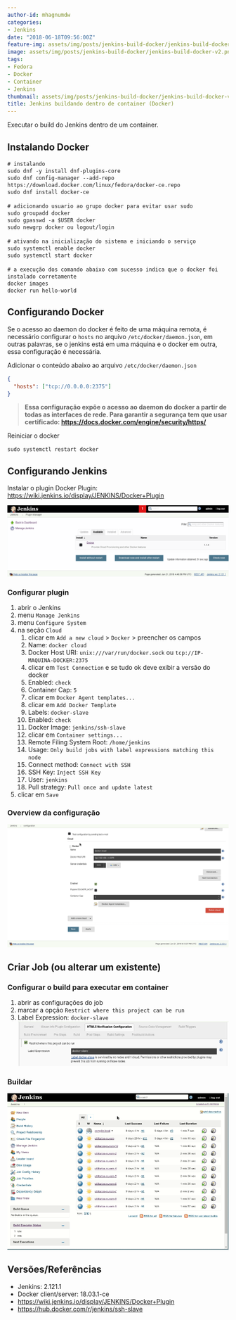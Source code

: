 ```yaml
---
author-id: mhagnumdw
categories:
- Jenkins
date: "2018-06-18T09:56:00Z"
feature-img: assets/img/posts/jenkins-build-docker/jenkins-build-docker-v2.png
image: assets/img/posts/jenkins-build-docker/jenkins-build-docker-v2.png
tags:
- Fedora
- Docker
- Container
- Jenkins
thumbnail: assets/img/posts/jenkins-build-docker/jenkins-build-docker-v2.png
title: Jenkins buildando dentro de container (Docker)
---
```


Executar o build do Jenkins dentro de um container.

<!--more-->

## Instalando Docker

```shell
# instalando
sudo dnf -y install dnf-plugins-core
sudo dnf config-manager --add-repo https://download.docker.com/linux/fedora/docker-ce.repo
sudo dnf install docker-ce

# adicionando usuario ao grupo docker para evitar usar sudo
sudo groupadd docker
sudo gpasswd -a $USER docker
sudo newgrp docker ou logout/login

# ativando na inicialização do sistema e iniciando o serviço
sudo systemctl enable docker
sudo systemctl start docker

# a execução dos comando abaixo com sucesso indica que o docker foi instalado corretamente
docker images
docker run hello-world
```

## Configurando Docker

Se o acesso ao daemon do docker é feito de uma máquina remota, é necessário configurar o `hosts` no arquivo `/etc/docker/daemon.json`, em outras palavras, se o jenkins está em uma máquina e o docker em outra, essa configuração é necessária.

Adicionar o conteúdo abaixo ao arquivo `/etc/docker/daemon.json`

```json
{
  "hosts": ["tcp://0.0.0.0:2375"]
}
```

> **Essa configuração expõe o acesso ao daemon do docker a partir de todas as interfaces de rede. Para garantir a segurança tem que usar certificado: <https://docs.docker.com/engine/security/https/>**

Reiniciar o docker

```shell
sudo systemctl restart docker
```

## Configurando Jenkins

Instalar o plugin Docker Plugin: <https://wiki.jenkins.io/display/JENKINS/Docker+Plugin>

![Jenkins - Instalando plugin Docker](instalando-plugin-docker.png)

### Configurar plugin

1. abrir o Jenkins
1. menu `Manage Jenkins`
1. menu `Configure System`
1. na seção `Cloud`
   1. clicar em `Add a new cloud` > `Docker` > preencher os campos
   1. Name: `docker cloud`
   1. Docker Host URI: `unix:///var/run/docker.sock` ou `tcp://IP-MAQUINA-DOCKER:2375`
   1. clicar em `Test Connection` e se tudo ok deve exibir a versão do docker
   1. Enabled: `check`
   1. Container Cap: `5`
   1. clicar em `Docker Agent templates...`
   1. clicar em `Add Docker Template`
   1. Labels: `docker-slave`
   1. Enabled: `check`
   1. Docker Image: `jenkins/ssh-slave`
   1. clicar em `Container settings...`
   1. Remote Filing System Root: `/home/jenkins`
   1. Usage: `Only build jobs with label expressions matching this node`
   1. Connect method: `Connect with SSH`
   1. SSH Key: `Inject SSH Key`
   1. User: `jenkins`
   1. Pull strategy: `Pull once and update latest`
1. clicar em `Save`

### Overview da configuração

![Jenkins - Docker Conf Overview](plugin-docker-conf-overview.gif)

## Criar Job (ou alterar um existente)

### Configurar o build para executar em container

1. abrir as configurações do job
1. marcar a opção `Restrict where this project can be run`
1. Label Expression: `docker-slave`
![Jenkins - Restrict where this project can be run](restrict-where-this-project-can-be-run.png)

### Buildar

![Jenkins - Buildando dentro de container](buildando-dentro-de-container.gif)

## Versões/Referências

- Jenkins: 2.121.1
- Docker client/server: 18.03.1-ce
- <https://wiki.jenkins.io/display/JENKINS/Docker+Plugin>
- <https://hub.docker.com/r/jenkins/ssh-slave>
